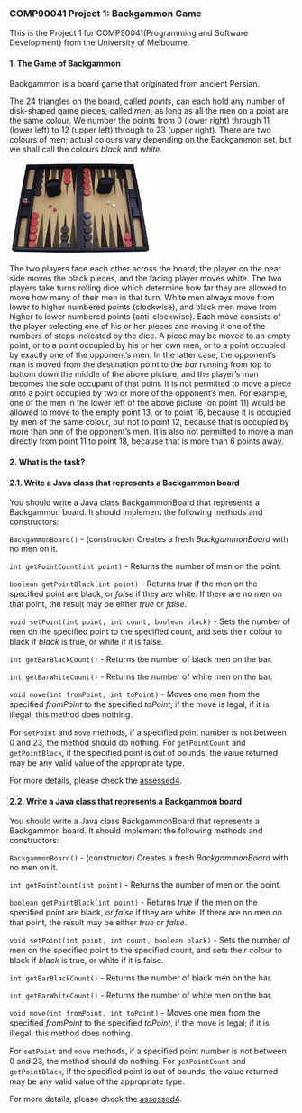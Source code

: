 ### COMP90041 Project 1: Backgammon Game
This is the Project 1 for COMP90041(Programming and Software Development) from the University of Melbourne.

#### 1. The Game of Backgammon
Backgammon is a board game that originated from ancient Persian.

The 24 triangles on the board, called _points_, can each hold any number of disk-shaped game pieces, called _men_, as long as all the men on a point are the same colour. We number the points from 0 (lower right) through 11 (lower left) to 12 (upper left) through to 23 (upper right). There are two colours of men; actual colours vary depending on the Backgammon set, but we shall call the colours _black_ and _white_.

<img src="https://github.com/Andy-TK/COMP90041_Project_Backgammon/blob/master/Backgammon.png" alt="Backgammon" width="50%">

The two players face each other across the board; the player on the near side moves the black pieces, and the facing player moves white. The two players take turns rolling dice which determine how far they are allowed to move how many of their men in that turn. White men always move from lower to higher numbered points (clockwise), and black men move from higher to lower numbered points (anti-clockwise). Each move consists of the player selecting one of his or her pieces and moving it one of the numbers of steps indicated by the dice. A piece may be moved to an empty point, or to a point occupied by his or her own men, or to a point occupied by exactly one of the opponent’s men. In the latter case, the opponent’s man is moved from the destination point to the _bar_ running from top to bottom down the middle of the above picture, and the player’s man becomes the sole occupant of that point. It is not permitted to move a piece onto a point occupied by two or more of the opponent’s men. For example, one of the men in the lower left of the above picture (on point 11) would be allowed to move to the empty point 13, or to point 16, because it is occupied by men of the same colour, but not to point 12, because that is occupied by more than one of the opponent’s men. It is also not permitted to move a man directly from point 11 to point 18, because that is more than 6 points away.

#### 2. What is the task?
#### 2.1. Write a Java class that represents a Backgammon board
You should write a Java class BackgammonBoard that represents a Backgammon board. It should implement the following methods and constructors:

`BackgammonBoard()` - (constructor) Creates a fresh _BackgammonBoard_ with no men on it.

`int getPointCount(int point)` - Returns the number of men on the point.

`boolean getPointBlack(int point)` - Returns _true_ if the men on the speciﬁed point are black, or _false_ if they are white. If there are no men on that point, the result may be either _true_ or _false_.

`void setPoint(int point, int count, boolean black)` - Sets the number of men on the speciﬁed point to the speciﬁed count, and sets their colour to black if _black_ is true, or white if it is false.

`int getBarBlackCount()` - Returns the number of black men on the bar.

`int getBarWhiteCount()` - Returns the number of white men on the bar.

`void move(int fromPoint, int toPoint)` - Moves one men from the speciﬁed _fromPoint_ to the speciﬁed _toPoint_, if the move is legal; if it is illegal, this method does nothing.

For `setPoint` and `move` methods, if a speciﬁed point number is not between 0 and 23, the method should do nothing. For `getPointCount` and `getPointBlack`, if the speciﬁed point is out of bounds, the value returned may be any valid value of the appropriate type.

For more details, please check the [assessed4](https://github.com/Andy-TK/COMP90041_Project_Backgammon/blob/master/assessed4.pdf).

#### 2.2. Write a Java class that represents a Backgammon board
You should write a Java class BackgammonBoard that represents a Backgammon board. It should implement the following methods and constructors:

`BackgammonBoard()` - (constructor) Creates a fresh _BackgammonBoard_ with no men on it.

`int getPointCount(int point)` - Returns the number of men on the point.

`boolean getPointBlack(int point)` - Returns _true_ if the men on the speciﬁed point are black, or _false_ if they are white. If there are no men on that point, the result may be either _true_ or _false_.

`void setPoint(int point, int count, boolean black)` - Sets the number of men on the speciﬁed point to the speciﬁed count, and sets their colour to black if _black_ is true, or white if it is false.

`int getBarBlackCount()` - Returns the number of black men on the bar.

`int getBarWhiteCount()` - Returns the number of white men on the bar.

`void move(int fromPoint, int toPoint)` - Moves one men from the speciﬁed _fromPoint_ to the speciﬁed _toPoint_, if the move is legal; if it is illegal, this method does nothing.

For `setPoint` and `move` methods, if a speciﬁed point number is not between 0 and 23, the method should do nothing. For `getPointCount` and `getPointBlack`, if the speciﬁed point is out of bounds, the value returned may be any valid value of the appropriate type.

For more details, please check the [assessed4](https://github.com/Andy-TK/COMP90041_Project_Backgammon/blob/master/assessed4.pdf).